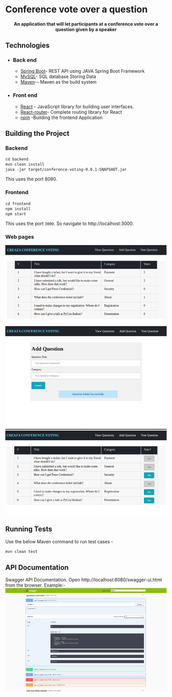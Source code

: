 # Conference vote over a question 

<h4 align="center">An application that will let participants at a conference vote over a question given by a speaker</h4>

## Technologies

- ### Back end

  - [Spring Boot](https://spring.io/projects/spring-boot/)- REST API using JAVA Spring Boot Framework
  - [MySQL](http://mysql.com/)- SQL database Storing Data
  - [Maven](http://maven.apache.org/)-- Maven as the build system


- ### Front end

  - [React](https://reactjs.org/) - JavaScript library for building user interfaces.
  - [React-router](https://github.com/ReactTraining/react-router)- Complete routing library for React
  - [npm](https://www.npmjs.com/) -Building the frontend Application 
 

 ## Building the Project

 ### Backend

 ```
 cd backend
 mvn clean install
 java -jar target/conference-voting-0.0.1-SNAPSHOT.jar
 ```

 This uses the port 8080.

 ### Frontend

```
cd frontend
npm install
npm start
```
This uses the port `3000`. So navigate to http://localhost:3000.

### Web pages
<img src="results/listQuestion.png" alt="List Questions">
<img src="results/AddQuestion.png" alt="Add Question">
<img src="results/VoteQuestion.png" alt="Vote Question">

## Running Tests

Use the below Maven command to run test cases -

```bash
mvn clean test
```

## API Documentation

Swagger API Documentation. Open http://localhost:8080/swagger-ui.html from the browser.
Example:-
<img src="results/APIDoc.png" alt="API DOc">
